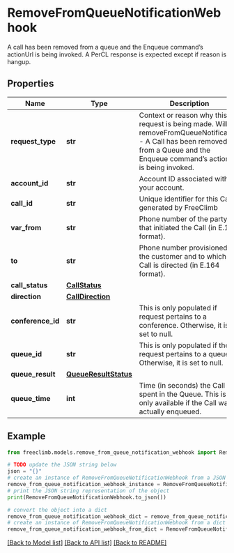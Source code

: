 # RemoveFromQueueNotificationWebhook

A call has been removed from a queue and the Enqueue command’s actionUrl is being invoked. A PerCL response is expected except if reason is hangup.

## Properties

Name | Type | Description | Notes
------------ | ------------- | ------------- | -------------
**request_type** | **str** | Context or reason why this request is being made. Will be removeFromQueueNotification - A Call has been removed from a Queue and the Enqueue command’s actionUrl is being invoked. | [optional] 
**account_id** | **str** | Account ID associated with your account. | [optional] 
**call_id** | **str** | Unique identifier for this Call, generated by FreeClimb | [optional] 
**var_from** | **str** | Phone number of the party that initiated the Call (in E.164 format). | [optional] 
**to** | **str** | Phone number provisioned to the customer and to which this Call is directed (in E.164 format). | [optional] 
**call_status** | [**CallStatus**](CallStatus.md) |  | [optional] 
**direction** | [**CallDirection**](CallDirection.md) |  | [optional] 
**conference_id** | **str** | This is only populated if request pertains to a conference. Otherwise, it is set to null. | [optional] 
**queue_id** | **str** | This is only populated if the request pertains to a queue. Otherwise, it is set to null. | [optional] 
**queue_result** | [**QueueResultStatus**](QueueResultStatus.md) |  | [optional] 
**queue_time** | **int** | Time (in seconds) the Call spent in the Queue. This is only available if the Call was actually enqueued. | [optional] 

## Example

```python
from freeclimb.models.remove_from_queue_notification_webhook import RemoveFromQueueNotificationWebhook

# TODO update the JSON string below
json = "{}"
# create an instance of RemoveFromQueueNotificationWebhook from a JSON string
remove_from_queue_notification_webhook_instance = RemoveFromQueueNotificationWebhook.from_json(json)
# print the JSON string representation of the object
print(RemoveFromQueueNotificationWebhook.to_json())

# convert the object into a dict
remove_from_queue_notification_webhook_dict = remove_from_queue_notification_webhook_instance.to_dict()
# create an instance of RemoveFromQueueNotificationWebhook from a dict
remove_from_queue_notification_webhook_from_dict = RemoveFromQueueNotificationWebhook.from_dict(remove_from_queue_notification_webhook_dict)
```
[[Back to Model list]](../README.md#documentation-for-models) [[Back to API list]](../README.md#documentation-for-api-endpoints) [[Back to README]](../README.md)


